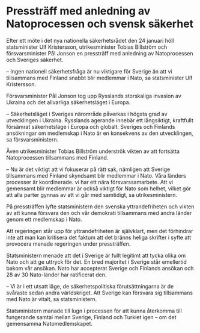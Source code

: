 # Pressträff med anledning av Natoprocessen och svensk säkerhet

Efter ett möte i det nya nationella säkerhetsrådet den 24 januari höll statsminister Ulf Kristersson, utrikesminister Tobias Billström och försvarsminister Pål Jonson en pressträff med anledning av Natoprocessen och Sveriges säkerhet.

– Ingen nationell säkerhetsfråga är nu viktigare för Sverige än att vi tillsammans med Finland snabbt blir medlemmar i Nato, sa statsminister Ulf Kristersson.

Försvarsminister Pål Jonson tog upp Rysslands storskaliga invasion av Ukraina och det allvarliga säkerhetsläget i Europa.

– Säkerhetsläget i Sveriges närområde påverkas i högsta grad av utvecklingen i Ukraina. Rysslands agerande innebär ett långsiktigt, kraftfullt försämrat säkerhetsläge i Europa och globalt. Sveriges och Finlands ansökningar om medlemskap i Nato är en konsekvens av den utvecklingen, sa försvarsministern.

Även utrikesminister Tobias Billström underströk vikten av att fortsätta Natoprocessen tillsammans med Finland.

– Nu är det viktigt att vi fokuserar på rätt sak, nämligen att Sverige tillsammans med Finland skyndsamt blir medlemmar i Nato. Våra länders processer är koordinerade. vi har ett nära försvarssamarbete. Att vi gemensamt blir medlemmar är också viktigt för Nato som helhet, vilket gör att alla parter gynnas av att vi går med samtidigt, sa utrikesministern.

På pressträffen lyfte statsministern den svenska yttrandefriheten och vikten av att kunna försvara den och vår demokrati tillsammans med andra länder genom ett medlemskap i Nato.

Att regeringen står upp för yttrandefriheten är självklart, men det förhindrar inte att man kan kritisera det faktum att det bränns heliga skrifter i syfte att provocera menade regeringen under pressträffen.

Statsministern menade att det i Sverige är fullt legitimt att tycka olika om Nato och att ge uttryck för det. En bred majoritet i Sverige står emellertid bakom vår ansökan. Nato har accepterat Sverige och Finlands ansökan och 28 av 30 Nato-länder har ratificerat den.

– Vi är i ett utsatt läge, de säkerhetspolitiska förutsättningarna är de svåraste sedan andra världskriget. Att Sverige kan försvara sig tillsammans med Nato är vitalt, sa statsministern.

Statsministern manade till lugn i processen för att kunna återkomma till fungerande samtal mellan Sverige, Finland och Turkiet igen – om det gemensamma Natomedlemskapet.

